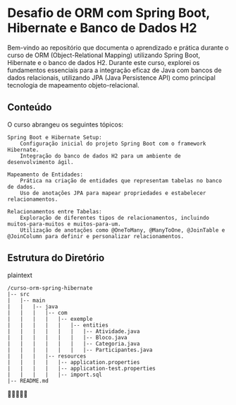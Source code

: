 # Desafio de ORM com Spring Boot, Hibernate e Banco de Dados H2

Bem-vindo ao repositório que documenta o aprendizado e prática durante o curso de ORM (Object-Relational Mapping) utilizando Spring Boot, Hibernate e o banco de dados H2. Durante este curso, explorei os fundamentos essenciais para a integração eficaz de Java com bancos de dados relacionais, utilizando JPA (Java Persistence API) como principal tecnologia de mapeamento objeto-relacional.
## Conteúdo

O curso abrangeu os seguintes tópicos:

    Spring Boot e Hibernate Setup:
        Configuração inicial do projeto Spring Boot com o framework Hibernate.
        Integração do banco de dados H2 para um ambiente de desenvolvimento ágil.

    Mapeamento de Entidades:
        Prática na criação de entidades que representam tabelas no banco de dados.
        Uso de anotações JPA para mapear propriedades e estabelecer relacionamentos.

    Relacionamentos entre Tabelas:
        Exploração de diferentes tipos de relacionamentos, incluindo muitos-para-muitos e muitos-para-um.
        Utilização de anotações como @OneToMany, @ManyToOne, @JoinTable e @JoinColumn para definir e personalizar relacionamentos.

## Estrutura do Diretório

plaintext
```
/curso-orm-spring-hibernate
|-- src
|   |-- main
|   |   |-- java
|   |   |   |-- com
|   |   |   |   |-- exemple
|   |   |   |   |   |-- entities
|   |   |   |   |   |   |-- Atividade.java
|   |   |   |   |   |   |-- Bloco.java
|   |   |   |   |   |   |-- Categoria.java
|   |   |   |   |   |   |-- Participantes.java
|   |   |   |-- resources
|   |   |   |   |-- application.properties
|   |   |   |   |-- application-test.properties
|   |   |   |   |-- import.sql
|-- README.md
```

🚀🚀🚀🚀🚀

